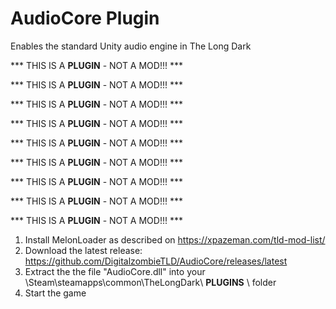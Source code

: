 # AudioCore Plugin
Enables the standard Unity audio engine in The Long Dark

*** THIS IS A __PLUGIN__ - NOT A MOD!!! ***

*** THIS IS A __PLUGIN__ - NOT A MOD!!! ***

*** THIS IS A __PLUGIN__ - NOT A MOD!!! ***

*** THIS IS A __PLUGIN__ - NOT A MOD!!! ***

*** THIS IS A __PLUGIN__ - NOT A MOD!!! ***

*** THIS IS A __PLUGIN__ - NOT A MOD!!! ***

*** THIS IS A __PLUGIN__ - NOT A MOD!!! ***

*** THIS IS A __PLUGIN__ - NOT A MOD!!! ***

*** THIS IS A __PLUGIN__ - NOT A MOD!!! ***

1. Install MelonLoader as described on https://xpazeman.com/tld-mod-list/
2. Download the latest release: https://github.com/DigitalzombieTLD/AudioCore/releases/latest
3. Extract the the file "AudioCore.dll" into your \Steam\steamapps\common\TheLongDark\ __PLUGINS__ \ folder
4. Start the game

